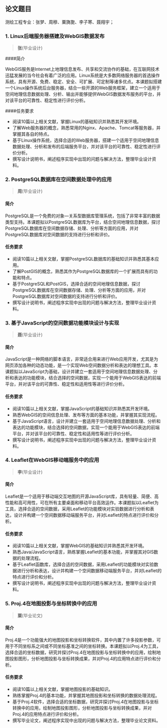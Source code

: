 ## 论文题目 

测绘工程专业：张梦、周穆、粟旖旎、李子寒、聂翔宇；

### 1. Linux后端服务器搭建及WebGIS数据发布

> **张**(毕业设计)

####简介

WebGIS服务是Internet上地理信息发布、共享和交流协作的基础，在互联网技术迅猛发展的当今社会有着广泛的应用。Linux系统是大多数网络服务器的首选操作系统，具有开源、免费、稳定、安全、可扩展、可定制等诸多优点。本课题拟搭建一个Linux操作系统后台服务器，结合一些开源的Web服务框架，建立一个适用于空间地理信息数据处理、分析、输出并能够提供WebGIS数据发布服务的平台，并对该平台的可靠性、稳定性进行评价分析。

####任务要求

- 阅读10篇以上相关文献，掌握Linux的基础知识并熟悉其开发环境。
- 了解Web服务器的概念，熟悉常用的Nginx、Apache、Tomcat等服务器，并掌握其各自的特点。
- 基于Linux操作系统，选择合适的Web服务器，搭建一个适用于空间地理信息数据处理、分析和发布的后端服务平台，并对该平台的可靠性、稳定性进行评价分析。
- 撰写设计说明书，阐述程序实现中出现的问题与解决方法，整理毕业设计资料。



### 2. PostgreSQL数据库在空间数据处理中的应用

> **周**(毕业设计)

#### 简介

PostgreSQL是一个免费的对象—关系型数据库管理系统，包括了非常丰富的数据类型支持。本课题拟以PostgreSQL数据库为平台，结合空间地理信息数据，探讨PostgreSQL数据库在空间数据存储、处理、分析等方面的应用，并对PostgreSQL数据库对空间数据的支持进行分析和评价。

#### 任务要求

- 阅读10篇以上相关文献，掌握PostgreSQL数据库的基础知识并熟悉其基本应用。
- 了解PostGIS的概念，熟悉其作为PostgreSQL数据库的一个扩展而具有的功能和特点。
- 基于PostgreSQL和PostGIS，选择合适的空间地理信息数据，探讨PostgreSQL数据库在空间数据存储、处理、分析等方面的应用，并对PostgreSQL数据库对空间数据的支持进行分析和评价。
- 撰写设计说明书，阐述程序实现中出现的问题与解决方法，整理毕业设计资料。



### 3. 基于JavaScript的空间数据功能模块设计与实现

> **聂**(毕业设计)

#### 简介

JavaScript是一种网络的脚本语言，非常适合用来进行Web应用开发，尤其是为网页添加各种的动态功能，是一个实现Web空间数据分析和表达的理想工具。本课题拟以JavaScript为基础，设计并建立一套适用于空间地理信息数据处理、分析和表达的功能模块，结合选择的空间数据，实现一个能用于WebGIS表达的前端平台，并对该平台的可靠性、稳定性和适用性等进行评价分析。

#### 任务要求

- 阅读10篇以上相关文献，掌握JavaScript的基础知识并熟悉其开发环境。
- 熟悉WebGIS的空间信息处理、发布等方面的基本功能，并掌握其实现流程。
- 基于JavaScript语言，设计并建立一套适用于空间地理信息数据处理、分析和表达的功能模块，结合选择的空间数据，实现一个能用于WebGIS表达的前端平台，并对该平台的可靠性、稳定性和适用性等进行评价分析。
- 撰写设计说明书，阐述程序实现中出现的问题与解决方法，整理毕业设计资料。



### 4. Leaflet在WebGIS移动端服务中的应用

> **李**(毕业设计)

#### 简介

Leaflet是一个适用于移动端交互地图的开源JavaScript库，具有轻量、简便、高性能和高可用性，可在所有主要桌面和移动平台高效运作。本课题拟以Leaflet为工具，选择合适的空间数据，采用Leaflet的功能模块对实验数据进行分析和表达，设计并构建一个空间数据移动端服务平台，并对Leaflet的特点进行评价和分析。

#### 任务要求

- 阅读10篇以上相关文献，掌握WebGIS的基础知识并熟悉其开发环境。
- 熟悉Java/JavaScript语言，熟练掌握Leaflet的基本功能，并掌握其对GIS数据的处理流程。
- 基于Leaflet函数库，选择合适的空间数据，采用Leaflet的功能模块对实验数据进行分析和表达，设计并构建一个空间数据移动端服务平台，并对Leaflet的特点进行评价和分析。
- 撰写设计说明书，阐述程序实现中出现的问题与解决方法，整理毕业设计资料。



### 5. Proj.4在地图投影与坐标转换中的应用

> **粟**(毕业论文)

#### 简介

Proj.4是一个功能强大的地图投影和坐标转换软件，其中内置了许多投影参数，可用于不同坐标系之间或不同坐标基准之间的坐标转换。本课题拟以Proj.4为工具，选择合适的坐标数据，研究并探讨Proj.4在地图投影与坐标转换中的应用，绘制地图投影图形，分析地图投影与坐标转换成果，并对Proj.4的应用特点进行评价和分析。

#### 任务要求

- 阅读10篇以上相关文献，掌握地图投影的基础知识。
- 熟练掌握Proj.4的基本功能，并掌握其地图投影和坐标转换的数据处理流程。
- 基于Proj.4软件，选择合适的坐标数据，研究并探讨Proj.4在地图投影与坐标转换中的应用，绘制地图投影图形，分析地图投影与坐标转换成果，并对Proj.4的应用特点进行评价和分析。
- 撰写毕业论文，阐述程序实现中出现的问题与解决方法，整理毕业论文资料。
























